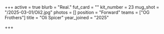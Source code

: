 +++
active = true
blurb = "Real."
fut_card = ""
kit_number = 23
mug_shot = "/2025-03-01/Oli2.jpg"
photos = []
position = "Forward"
teams = ["OG Frothers"]
title = "Oli Spicer"
year_joined = "2025"

+++
